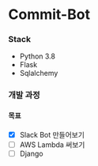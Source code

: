 # Commit-Bot

### Stack
- Python 3.8
- Flask
- Sqlalchemy

### 개발 과정

#### 목표
- [x] Slack Bot 만들어보기
- [ ] AWS Lambda 써보기
- [ ] Django
